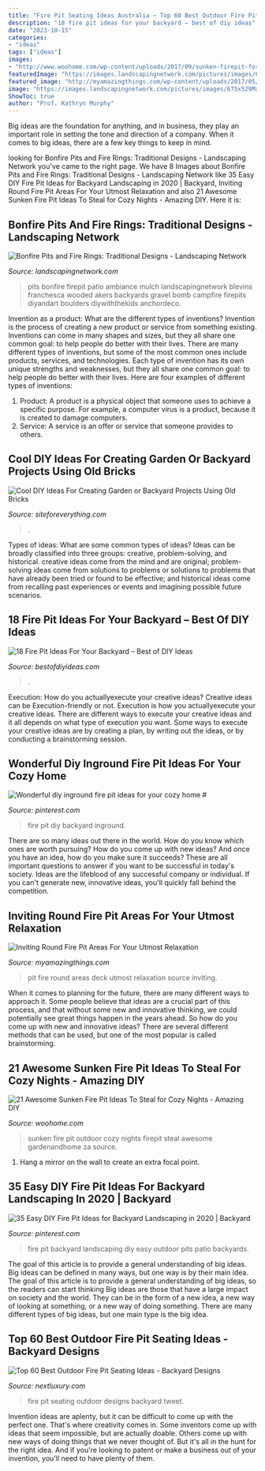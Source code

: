 ```yaml
---
title: "Fire Pit Seating Ideas Australia ~ Top 60 Best Outdoor Fire Pit Seating Ideas"
description: "18 fire pit ideas for your backyard – best of diy ideas"
date: "2023-10-15"
categories:
- "ideas"
tags: ["ideas"]
images:
- "http://www.woohome.com/wp-content/uploads/2017/09/sunken-firepit-for-cozy-nights-17.jpg"
featuredImage: "https://images.landscapingnetwork.com/pictures/images/675x529Max/site_8/ambiance-gardens_409.jpg"
featured_image: "http://myamazingthings.com/wp-content/uploads/2017/05/deck.jpg"
image: "https://images.landscapingnetwork.com/pictures/images/675x529Max/site_8/ambiance-gardens_409.jpg"
ShowToc: true
author: "Prof. Kathryn Murphy"
---
```



Big ideas are the foundation for anything, and in business, they play an important role in setting the tone and direction of a company. When it comes to big ideas, there are a few key things to keep in mind. 

	

		
looking for Bonfire Pits and Fire Rings: Traditional Designs - Landscaping Network you've came to the right page. We have 8 Images about Bonfire Pits and Fire Rings: Traditional Designs - Landscaping Network like 35 Easy DIY Fire Pit Ideas for Backyard Landscaping in 2020 | Backyard, Inviting Round Fire Pit Areas For Your Utmost Relaxation and also 21 Awesome Sunken Fire Pit Ideas To Steal for Cozy Nights - Amazing DIY. Here it is:
		
    
## Bonfire Pits And Fire Rings: Traditional Designs - Landscaping Network

<img loading=lazy src="https://images.landscapingnetwork.com/pictures/images/675x529Max/site_8/ambiance-gardens_409.jpg" onerror="this.onerror=null;this.src='https://tse4.mm.bing.net/th?id=OIP.3XXmWpRNBkeRYY5C98RAtQHaFj&amp;pid=15.1';" alt="Bonfire Pits and Fire Rings: Traditional Designs - Landscaping Network">

_Source: landscapingnetwork.com_

>pits bonfire firepit patio ambiance mulch landscapingnetwork blevins franchesca wooded akers backyards gravel bomb campfire firepits diyandart boulders diywiththekids anchordeco. 

	

Invention as a product: What are the different types of inventions?
Invention is the process of creating a new product or service from something existing. Inventions can come in many shapes and sizes, but they all share one common goal: to help people do better with their lives. 
There are many different types of inventions, but some of the most common ones include products, services, and technologies. Each type of invention has its own unique strengths and weaknesses, but they all share one common goal: to help people do better with their lives. 
Here are four examples of different types of inventions: 
1) Product: A product is a physical object that someone uses to achieve a specific purpose. For example, a computer virus is a product, because it is created to damage computers. 
2) Service: A service is an offer or service that someone provides to others.

    
## Cool DIY Ideas For Creating Garden Or Backyard Projects Using Old Bricks

<img loading=lazy src="https://siteforeverything.com/wp-content/uploads/2017/05/Brick-Backyard-17.jpg" onerror="this.onerror=null;this.src='https://tse2.mm.bing.net/th?id=OIP.S6NyV5uncik7BWMeyC9tXAHaHS&amp;pid=15.1';" alt="Cool DIY Ideas For Creating Garden or Backyard Projects Using Old Bricks">

_Source: siteforeverything.com_

>. 

	

Types of ideas: What are some common types of ideas?
Ideas can be broadly classified into three groups: creative, problem-solving, and historical. creative ideas come from the mind and are original; problem-solving ideas come from solutions to problems or solutions to problems that have already been tried or found to be effective; and historical ideas come from recalling past experiences or events and imagining possible future scenarios.

    
## 18 Fire Pit Ideas For Your Backyard – Best Of DIY Ideas

<img loading=lazy src="https://bestofdiyideas.com/wp-content/uploads/2016/09/fire-pit-decoration-for-your-backyard.jpg" onerror="this.onerror=null;this.src='https://tse3.mm.bing.net/th?id=OIP.zakKILpxQJ30i3AGjbtcDwHaJ4&amp;pid=15.1';" alt="18 Fire Pit Ideas For Your Backyard – Best of DIY Ideas">

_Source: bestofdiyideas.com_

>. 

	

Execution: How do you actuallyexecute your creative ideas?
Creative ideas can be Execution-friendly or not. Execution is how you actuallyexecute your creative ideas. There are different ways to execute your creative ideas and it all depends on what type of execution you want. Some ways to execute your creative ideas are by creating a plan, by writing out the ideas, or by conducting a brainstorming session.

    
## Wonderful Diy Inground Fire Pit Ideas For Your Cozy Home #

<img loading=lazy src="https://i.pinimg.com/736x/f4/c8/0d/f4c80d7b44741b8aefbf781553198409.jpg" onerror="this.onerror=null;this.src='https://tse4.mm.bing.net/th?id=OIP.l_Z23NF6BIdS2GAD3ncg8AHaJ3&amp;pid=15.1';" alt="Wonderful diy inground fire pit ideas for your cozy home #">

_Source: pinterest.com_

>fire pit diy backyard inground. 

	

There are so many ideas out there in the world. How do you know which ones are worth pursuing? How do you come up with new ideas? And once you have an idea, how do you make sure it succeeds? These are all important questions to answer if you want to be successful in today's society. Ideas are the lifeblood of any successful company or individual. If you can't generate new, innovative ideas, you'll quickly fall behind the competition.

    
## Inviting Round Fire Pit Areas For Your Utmost Relaxation

<img loading=lazy src="http://myamazingthings.com/wp-content/uploads/2017/05/deck.jpg" onerror="this.onerror=null;this.src='https://tse2.mm.bing.net/th?id=OIP.QKvIDGgTiSiIsMcczIwOzQHaLD&amp;pid=15.1';" alt="Inviting Round Fire Pit Areas For Your Utmost Relaxation">

_Source: myamazingthings.com_

>pit fire round areas deck utmost relaxation source inviting. 

	

When it comes to planning for the future, there are many different ways to approach it. Some people believe that ideas are a crucial part of this process, and that without some new and innovative thinking, we could potentially see great things happen in the years ahead. So how do you come up with new and innovative ideas? There are several different methods that can be used, but one of the most popular is called brainstorming.

    
## 21 Awesome Sunken Fire Pit Ideas To Steal For Cozy Nights - Amazing DIY

<img loading=lazy src="http://www.woohome.com/wp-content/uploads/2017/09/sunken-firepit-for-cozy-nights-17.jpg" onerror="this.onerror=null;this.src='https://tse4.mm.bing.net/th?id=OIP.saofVIgbtdiJuatJg2OJRQHaHa&amp;pid=15.1';" alt="21 Awesome Sunken Fire Pit Ideas To Steal for Cozy Nights - Amazing DIY">

_Source: woohome.com_

>sunken fire pit outdoor cozy nights firepit steal awesome gardenandhome za source. 

	

1. Hang a mirror on the wall to create an extra focal point.

    
## 35 Easy DIY Fire Pit Ideas For Backyard Landscaping In 2020 | Backyard

<img loading=lazy src="https://i.pinimg.com/736x/3d/0b/d5/3d0bd5eba298dba1f6316c1000bc3411.jpg" onerror="this.onerror=null;this.src='https://tse2.mm.bing.net/th?id=OIP.6Xg5N14aQ6fu1w3MkmofyQHaHa&amp;pid=15.1';" alt="35 Easy DIY Fire Pit Ideas for Backyard Landscaping in 2020 | Backyard">

_Source: pinterest.com_

>fire pit backyard landscaping diy easy outdoor pits patio backyards. 

	

The goal of this article is to provide a general understanding of big ideas. Big ideas can be defined in many ways, but one way is by their main idea. The goal of this article is to provide a general understanding of big ideas, so the readers can start thinking
Big ideas are those that have a large impact on society and the world. They can be in the form of a new idea, a new way of looking at something, or a new way of doing something. There are many different types of big ideas, but one main type is the big idea.

    
## Top 60 Best Outdoor Fire Pit Seating Ideas - Backyard Designs

<img loading=lazy src="http://nextluxury.com/wp-content/uploads/home-design-ideas-fire-pit-seating.jpg" onerror="this.onerror=null;this.src='https://tse3.mm.bing.net/th?id=OIP.9Tmwm3OulN4RlFY18nNdPgAAAA&amp;pid=15.1';" alt="Top 60 Best Outdoor Fire Pit Seating Ideas - Backyard Designs">

_Source: nextluxury.com_

>fire pit seating outdoor designs backyard tweet. 

	

Invention ideas are aplenty, but it can be difficult to come up with the perfect one. That's where creativity comes in. Some inventors come up with ideas that seem impossible, but are actually doable. Others come up with new ways of doing things that we never thought of. But it's all in the hunt for the right idea. And if you're looking to patent or make a business out of your invention, you'll need to have plenty of them.

